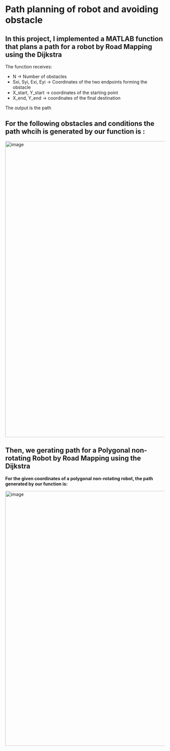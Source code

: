 # Path planning of robot and avoiding obstacle

## In this project, I implemented a MATLAB function that plans a path for a robot by Road Mapping using the Dijkstra

The function receives:

- N → Number of obstacles
- Sxi, Syi, Exi, Eyi → Coordinates of the two endpoints forming the obstacle
- X_start, Y_start  →  coordinates of the starting point
- X_end, Y_end  →  coordinates of the final destination

The output is the path 

## For the following obstacles and conditions the path whcih is generated by our function is : 

<img width="1342" height="936" alt="image" src="https://github.com/user-attachments/assets/84699967-0b90-4765-8f85-684d31921d64" />

## Then, we gerating path for a Polygonal non-rotating Robot by Road Mapping using the Dijkstra

**For the given coordinates of a polygonal non-rotating robot, the path generated by our function is:**

<img width="1070" height="806" alt="image" src="https://github.com/user-attachments/assets/27bd328c-69dc-4360-9709-2e0fa6b63ecb" />





